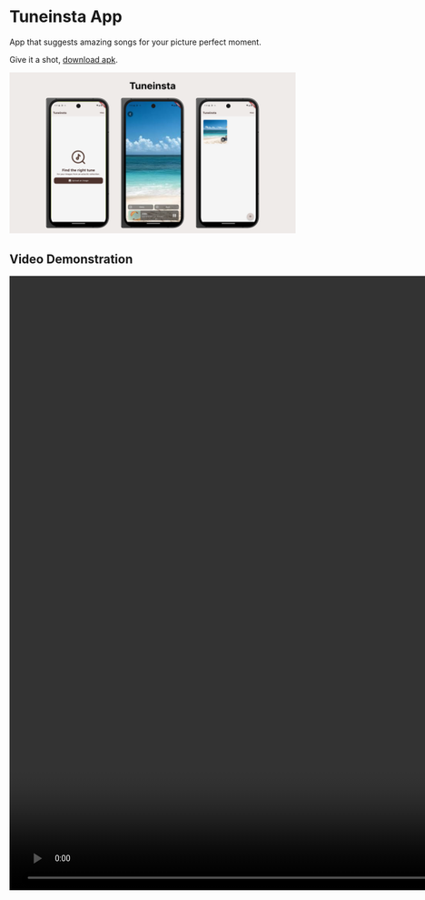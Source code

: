 # Tuneinsta App

App that suggests amazing songs for your picture perfect moment.

Give it a shot, [download apk](screengrabs/app-release.apk).

![Screenshots](screengrabs/image.png)

## Video Demonstration

<video width="1920" height="1080" controls>
  <source src="https://github.com/Ronak99/tuneinsta/blob/main/screengrabs/video.mov" type="video/mp4">
</video>


